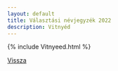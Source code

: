 ```yaml
---
layout: default
title: Választási névjegyzék 2022
description: Vitnyéd
---
```


{% include Vitnyeed.html %}

[Vissza](./)